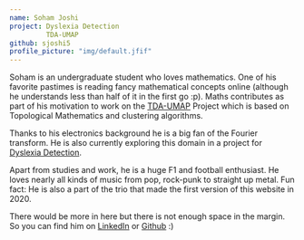 ```yaml
---
name: Soham Joshi
project: Dyslexia Detection
         TDA-UMAP
github: sjoshi5
profile_picture: "img/default.jfif"
---
```

Soham is an undergraduate student who loves mathematics. One of his favorite pastimes is reading fancy mathematical concepts online (although he understands less than half of it in the first go :p). Maths contributes as part of his motivation to work on the [TDA-UMAP](https://github.com/algoasylum/TDA-UMAP) Project which is based on Topological Mathematics and clustering algorithms.

Thanks to his electronics background he is a big fan of the Fourier transform. He is also currently exploring this domain in a project for [Dyslexia Detection](https://github.com/algoasylum/Dyslexia_detection).

Apart from studies and work, he is a huge F1 and football enthusiast. He loves nearly all kinds of music from pop, rock-punk to straight up metal. Fun fact: He is also a part of the trio that made the first version of this website in 2020.

There would be more in here but there is not enough space in the margin. So you can find him on [LinkedIn](linkedin.com/in/soham-joshi-24272615b/) or [Github](https://github.com/sjoshi5) :)

